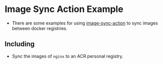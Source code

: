 # Image Sync Action Example

- There are some examples for using [image-sync-action](https://github.com/marketplace/actions/image-sync-action) to sync images between docker registries.

## Including

- Sync the images of `nginx` to an ACR personal registry.